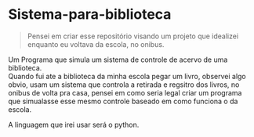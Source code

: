 # Sistema-para-biblioteca
> Pensei em criar esse repositório visando um projeto que idealizei enquanto eu voltava da escola, no onibus.

Um Programa que simula um sistema de controle de acervo de uma biblioteca.<br>
Quando fui ate a biblioteca da minha escola pegar um livro, observei algo obvio, usam um sistema que controla a retirada e regsitro dos livros, no onibus de volta pra casa, pensei em como seria legal criar um programa que simualasse esse mesmo controle baseado em como funciona o da escola.

A linguagem que irei usar será o python.
